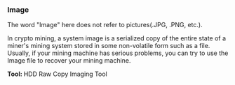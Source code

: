 <h3>Image</h3>

The word "Image" here does not refer to pictures(.JPG, .PNG, etc.).

In crypto mining, a system image is a serialized copy of the entire state of a miner's mining system stored in some non-volatile form such as a file. Usually, if your mining machine has serious problems, you can try to use the Image file to recover your mining machine.

<b>Tool: </b>HDD Raw Copy Imaging Tool
